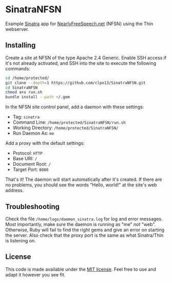 # SinatraNFSN

Example [Sinatra](http://www.sinatrarb.com) app for [NearlyFreeSpeech.net](https://www.nearlyfreespeech.net) (NFSN) using the Thin webserver.

## Installing

Create a site at NFSN of the type Apache 2.4 Generic. Enable SSH access if it's not already activated, and SSH into the site to execute the following commands:

```bash
cd /home/protected/
git clone --depth=1 https://github.com/clpo13/SinatraNFSN.git
cd SinatraNFSN
chmod a+x run.sh
bundle install --path ~/.gem
```

In the NFSN site control panel, add a daemon with these settings:

- Tag: `sinatra`
- Command Line: `/home/protected/SinatraNFSN/run.sh`
- Working Directory: `/home/protected/SinatraNFSN/`
- Run Daemon As: `me`

Add a proxy with the default settings:

- Protocol: `HTTP`
- Base URI: `/`
- Document Root: `/`
- Target Port: `8080`

That's it! The daemon will start automatically after it's created. If there are no problems, you should see the words "Hello, world!" at the site's web address.

## Troubleshooting

Check the file `/home/logs/daemon_sinatra.log` for log and error messages. Most importantly, make sure the daemon is running as "me" *not* "web". Otherwise, Ruby will fail to find the right gems and give an error on starting the server. Also check that the proxy port is the same as what Sinatra/Thin is listening on.

## License

This code is made available under the [MIT license](LICENSE). Feel free to use and adapt it however you see fit.

